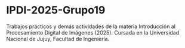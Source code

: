 # IPDI-2025-Grupo19
Trabajos prácticos y demás actividades de la materia Introducción al Procesamiento Digital de Imágenes (2025). Cursada en la Universidad Nacional de Jujuy, Facultad de Ingeniería.
